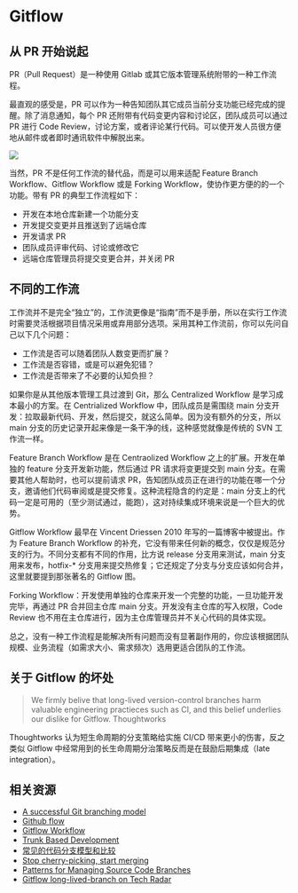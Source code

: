# Gitflow

## 从 PR 开始说起

PR（Pull Request）是一种使用 Gitlab 或其它版本管理系统附带的一种工作流程。

最直观的感受是，PR 可以作为一种告知团队其它成员当前分支功能已经完成的提醒。除了消息通知，每个 PR 还附带有代码变更内容和讨论区，团队成员可以通过 PR 进行 Code Review，讨论方案，或者评论某行代码。可以使开发人员很方便地从邮件或者即时通讯软件中解脱出来。

![](https://mgear-image.oss-cn-shanghai.aliyuncs.com/image/other/www.atlassian.com_git_tutorials_making-a-pull-request.png)

当然，PR 不是任何工作流的替代品，而是可以用来适配 Feature Branch Workflow、Gitflow Workflow 或是 Forking Workflow，使协作更方便的的一个功能。带有 PR 的典型工作流程如下：

* 开发在本地仓库新建一个功能分支
* 开发提交变更并且推送到了远端仓库
* 开发请求 PR
* 团队成员评审代码、讨论或修改它
* 远端仓库管理员将提交变更合并，并关闭 PR

## 不同的工作流

工作流并不是完全“独立”的，工作流更像是“指南”而不是手册，所以在实行工作流时需要灵活根据项目情况采用或弃用部分选项。采用其种工作流前，你可以先问自己以下几个问题：

* 工作流是否可以随着团队人数变更而扩展？
* 工作流是否容错，或是可以避免犯错？
* 工作流是否带来了不必要的认知负担？

如果你是从其他版本管理工具过渡到 Git，那么 Centralized Workflow 是学习成本最小的方案。在 Centrialized Workflow 中，团队成员是需围绕 main 分支开发：拉取最新代码、开发，然后提交，就这么简单。因为没有额外的分支，所以 main 分支的历史记录开起来像是一条干净的线，这种感觉就像是传统的 SVN 工作流一样。

Feature Branch Workflow 是在 Centraolized Workflow 之上的扩展。开发在单独的 feature 分支开发新功能，然后通过 PR 请求将变更提交到 main 分支。在需要其他人帮助时，也可以提前请求 PR，告知团队成员正在进行的功能在哪一个分支，邀请他们代码审阅或是提交修复。这种流程隐含的约定是：main 分支上的代码一定是可用的（至少测试通过，能跑），这对持续集成环境来说是一个巨大的优势。

Gitflow Workflow 最早在 Vincent Driessen 2010 年写的一篇博客中被提出。作为 Feature Branch Workflow 的补充，它没有带来任何新的概念，仅仅是规范分支的行为。不同分支都有不同的作用，比方说 release 分支用来测试，main 分支用来发布，hotfix-* 分支用来提交热修复；它还规定了分支与分支应该如何合并，这里就要提到那张著名的 Gitflow 图。

Forking Workflow：开发使用单独的仓库来开发一个完整的功能，一旦功能开发完毕，再通过 PR 合并回主仓库 main 分支。开发没有主仓库的写入权限，Code Review 也不用在主仓库进行，因为主仓库管理员并不关心代码的具体实现。

总之，没有一种工作流程是能解决所有问题而没有显著副作用的，你应该根据团队规模、业务流程（如需求大小、需求频次）选用更适合团队的工作流。  

## 关于 Gitflow 的坏处

> We firmly belive that long-lived version-control branches harm valuable engineering practieces such as CI, and this belief underlies our dislike for Gitflow.
> <name>Thoughtworks</name>

Thoughtworks 认为短生命周期的分支策略给实施 CI/CD 带来更小的伤害，反之类似 Gitflow 中经常用到的长生命周期分治策略反而是在鼓励后期集成（late integration）。

## 相关资源

* [A successful Git branching model](https://nvie.com/posts/a-successful-git-branching-model/)
* [Github flow](https://guides.github.com/introduction/flow/)
* [Gitflow Workflow](https://www.atlassian.com/git/tutorials/comparing-workflows/gitflow-workflow)
* [Trunk Based Development](https://trunkbaseddevelopment.com/)
* [常见的代码分支模型和比较](http://fresky.github.io/2020/03/10/common-branching-models/)
* [Stop cherry-picking, start merging](https://devblogs.microsoft.com/oldnewthing/20180323-01/?p=98325)
* [Patterns for Managing Source Code Branches](https://martinfowler.com/articles/branching-patterns.html)
* [Gitflow long-lived-branch on Tech Radar](https://www.thoughtworks.com/cn/radar/techniques/long-lived-branches-with-gitflow)
